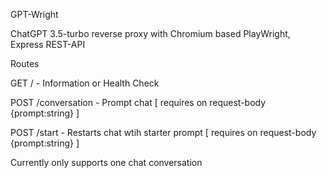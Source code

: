 GPT-Wright

ChatGPT 3.5-turbo reverse proxy with Chromium based PlayWright, Express REST-API

Routes

GET  / - Information or Health Check

POST /conversation - Prompt chat [ requires on request-body {prompt:string} ]

POST /start - Restarts chat wtih starter prompt [ requires on request-body {prompt:string} ]


Currently only supports one chat conversation
